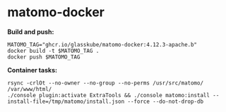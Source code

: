 # matomo-docker

**Build and push:**

```shell
MATOMO_TAG="ghcr.io/glasskube/matomo-docker:4.12.3-apache.b"
docker build -t $MATOMO_TAG .
docker push $MATOMO_TAG
```

**Container tasks:**

```shell
rsync -crlOt --no-owner --no-group --no-perms /usr/src/matomo/ /var/www/html/
./console plugin:activate ExtraTools && ./console matomo:install --install-file=/tmp/matomo/install.json --force --do-not-drop-db

```